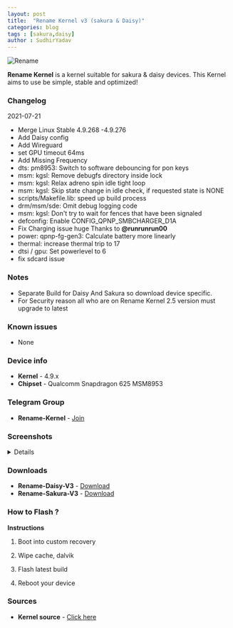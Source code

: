 ```yaml
---
layout: post
title:  "Rename Kernel v3 (sakura & Daisy)"
categories: blog
tags : [sakura,daisy]
author : SudhirYadav
---
```


![Rename](https://i.imgur.com/fWZqZ9S.jpg?raw=true)

**Rename Kernel** is a kernel suitable for sakura & daisy devices.
This Kernel aims to use be simple, stable and optimized!

### Changelog
2021-07-21
* Merge Linux Stable 4.9.268 -4.9.276
* Add Daisy config
* Add Wireguard
* set GPU timeout 64ms
* Add Missing Frequency
* dts: pm8953: Switch to software debouncing for pon keys
* msm: kgsl: Remove debugfs directory inside lock
* msm: kgsl: Relax adreno spin idle tight loop
* msm: kgsl: Skip state change in idle check, if requested state is NONE
* scripts/Makefile.lib: speed up build process
* drm/msm/sde: Omit debug logging code
* msm: kgsl: Don't try to wait for fences that have been signaled
* defconfig: Enable CONFIG_QPNP_SMBCHARGER_D1A
* Fix Charging issue huge Thanks to **@runrunrun00**
* power: qpnp-fg-gen3: Calculate battery more linearly
* thermal: increase thermal trip to 17
* dtsi / gpu: Set powerlevel to 6
* fix sdcard issue

### Notes
* Separate Build for Daisy And Sakura so download device specific.
* For Security reason all who are on Rename Kernel 2.5 version must upgrade to latest

### Known issues
* None

### Device info
* **Kernel** - 4.9.x
* **Chipset** - Qualcomm Snapdragon 625 MSM8953

### Telegram Group
* **Rename-Kernel** - [Join](https://t.me/RenameKernel)

### Screenshots
<details>
<div id="images">
<img class="screenshot" src="https://i.imgur.com/r0MmEJT.jpg">
</div>
</details>

### Downloads
* **Rename-Daisy-V3** -     [Download](https://github.com/TheSanty/kernel_xiaomi_msm8953/releases/tag/v3.0)
* **Rename-Sakura-V3** -     [Download](https://github.com/TheSanty/kernel_xiaomi_msm8953/releases/tag/v3.0)

### How to Flash ?
**Instructions**

1) Boot into custom recovery 

2) Wipe cache, dalvik

3) Flash latest build

4) Reboot your device 

### Sources
* **Kernel source** - [Click here](https://github.com/TheSanty/kernel_xiaomi_msm8953.git)
